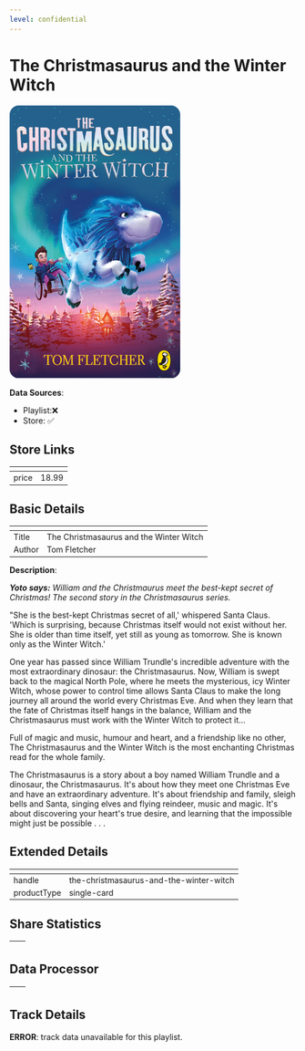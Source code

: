 ```yaml
---
level: confidential
---
```

# The Christmasaurus and the Winter Witch

![card_[gWbVC].png](../../img/cards/card_[gWbVC].png)

**Data Sources**: 

- Playlist:❌
- Store: ✅


## Store Links

| <!-- --> | <!-- --> |
| - | - |
| price | 18.99 |


## Basic Details

| <!-- --> | <!-- --> |
| - | - |
| Title | The Christmasaurus and the Winter Witch |
| Author | Tom Fletcher |

**Description**:

_**Yoto says:** William and the Christmaurus meet the best-kept secret of Christmas! The second story in the Christmasaurus series._  

"She is the best-kept Christmas secret of all,' whispered Santa Claus. 'Which is surprising, because Christmas itself would not exist without her. She is older than time itself, yet still as young as tomorrow. She is known only as the Winter Witch.'  
  
One year has passed since William Trundle's incredible adventure with the most extraordinary dinosaur: the Christmasaurus. Now, William is swept back to the magical North Pole, where he meets the mysterious, icy Winter Witch, whose power to control time allows Santa Claus to make the long journey all around the world every Christmas Eve. And when they learn that the fate of Christmas itself hangs in the balance, William and the Christmasaurus must work with the Winter Witch to protect it...  
  
Full of magic and music, humour and heart, and a friendship like no other, The Christmasaurus and the Winter Witch is the most enchanting Christmas read for the whole family.  
  
The Christmasaurus is a story about a boy named William Trundle and a dinosaur, the Christmasaurus. It's about how they meet one Christmas Eve and have an extraordinary adventure. It's about friendship and family, sleigh bells and Santa, singing elves and flying reindeer, music and magic. It's about discovering your heart's true desire, and learning that the impossible might just be possible . . .


## Extended Details

| <!-- --> | <!-- --> |
| - | - |
| handle | the-christmasaurus-and-the-winter-witch |
| productType | single-card |


## Share Statistics

| <!-- --> | <!-- --> |
| - | - |


## Data Processor

| <!-- --> | <!-- --> |
| - | - |


## Track Details

**ERROR**: track data unavailable for this playlist.
